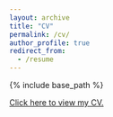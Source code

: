```yaml
---
layout: archive
title: "CV"
permalink: /cv/
author_profile: true
redirect_from:
  - /resume
---
```


{% include base_path %}

[Click here to view my CV.](http://samuelanyaso.github.io/files/SamuelAnyasoSamuelResumeUF.pdf)
